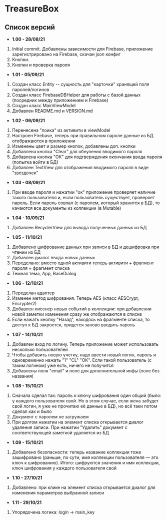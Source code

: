 # TreasureBox

## Список версий

* <b>1.00 - 28/08/21</b>
1. Initial commit. Добавлены зависимости для Firebase, приложение зарегистрировано на Firebase, скачан json конфиг
2. Кнопки.
3. Кнопки и проверка пароля
* <b>1.01 - 05/09/21</b>
1. Создан класс Entity -- сущность для "карточки" хранящей поля паролей/логинов
2. Создан класс FirebaseDBHelper для работы с базой данных (посредник между приложением и Firebase)
3. Создан класс MainViewModel
4. Добавлен README.md и VERSION.md
* <b>1.02 - 06/09/21</b>
1. Перенесена "лоика" из активити в viewModel
2. Настроен Firebase, теперь при правильном пароле данные из БД отображаются в приложении
3. Изменены цвет и размер кнопок, добавлены доп. кнопки
4. Добавлена кнопка "Clear" для обнуления вводимого пароля
5. Добавлена кнопка "ОК" для подтверждения окончания ввода пароля (попытка войти в БД)
6. Добавлен TextView для отображения вводимого пароля в виде "звездочек"
* <b>1.03 - 08/09/21</b>
1. При вводе пароля и нажатии "ок" приложение проверяет наличие такого пользователя и, если пользователь существует, проверяет пароль. Если пароль совпал (с паролем, который хранится в БД), то качаются все документы из коллекции (в Mutable<ArrayList>)
* <b>1.04 - 10/09/21</b>
1. Добавлен RecyclerView для вывода полученных данных из БД
* <b>1.05 - 11/10/21</b>
1. Добавлено шифрование данных при записи в БД и дешифровка при чтении из БД
2. Добавлен диалог ввода новых данных
3. Переделано: вместо одной активити теперь активити + фрагмент пароля + фрагмент списка
4. Темная тема, App, BaseDialog
* <b>1.06 - 12/10/21</b>
1. Переделан адаптер
2. Изменен метод шифрования. Теперь AES (класс AESCrypt, Encrypter2)
3. Добавлен лисенер новых событий в коллекции: при добавлении новой заметки изменения сразу же отображаются в списке
4. Если нажать кнопку "Назад", находясь на фрагменте списка, то доступ к БД закроется, придется заново вводить пароль
* <b>1.07 - 14/10/21</b>
1. Добавлен вход по логину. Теперь приложение может использовать несколько пользователей
2. Чтобы добавить новую учетку, надо ввести новый логин, пароль и одновременно нажать "1" "CL" "OK". Если такой пользователь (с таким логином) уже есть, ничего не получится
3. Добавлены поля "email" и поле для дополнительной инфы (поле без названия)
* <b>1.08 - 15/10/21</b>
1. Сначала сделал так: пароль к ключу шифрования один общий (было: у каждого пользователя свой. Но в этом случае, если жена забудет свой логин, я уже не прочитаю её данные в БД), но всё таки потом сделал как и было
2. Документ с паролем не загружаем
3. При долгом нажатии на элемент списка открывается диалог удаления записи. При нажатии "Удалить" документ с соответствующей заметкой удаляется из БД
* <b>1.09 - 15/10/21</b>
1. Добавлено безопасности: теперь название коллекции тоже зашифровано (раньше, по сути, имя коллекции пользователя — это ключ к шифрованию). Итого: шифруются значения и имя коллекции, ключ шифрования у каждого пользователя свой
* <b>1.10 - 27/10/21</b>
1. Добавлено: при клике на элемент списка открывается диалог для изменения параметров выбранной записи
* <b>1.11 - 29/10/21</b>
1. Упорядочена логика: login -> main_key
